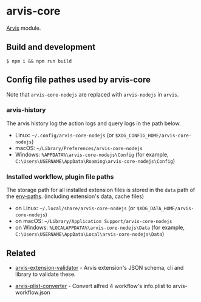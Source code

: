 # arvis-core

[Arvis](https://github.com/jopemachine/arvis) module.

## Build and development

```
$ npm i && npm run build
```

## Config file pathes used by arvis-core

Note that `arvis-core-nodejs` are replaced with `arvis-nodejs` in `arvis`.

### arvis-history

The arvis history log the action logs and query logs in the path below.

* Linux: `~/.config/arvis-core-nodejs` (or `$XDG_CONFIG_HOME/arvis-core-nodejs`)
* macOS: `~/Library/Preferences/arvis-core-nodejs`
* Windows: `%APPDATA%\arvis-core-nodejs\Config` (for example, `C:\Users\USERNAME\AppData\Roaming\arvis-core-nodejs\Config`)

### Installed workflow, plugin file paths

The storage path for all installed extension files is stored in the `data` path of the [env-paths](https://github.com/sindresorhus/env-paths).
(including extension's data, cache files)

* on Linux: `~/.local/share/arvis-core-nodejs` (or `$XDG_DATA_HOME/arvis-core-nodejs`)
* on macOS: `~/Library/Application Support/arvis-core-nodejs`
* on Windows: `%LOCALAPPDATA%\arvis-core-nodejs\Data` (for example, `C:\Users\USERNAME\AppData\Local\arvis-core-nodejs\Data`)

## Related

- [arvis-extension-validator](https://github.com/jopemachine/arvis-extension-validator) - Arvis extension's JSON schema, cli and library to validate these.

- [arvis-plist-converter](https://github.com/jopemachine/arvis-extension-validator) - Convert alfred 4 workflow's info.plist to arvis-workflow.json
